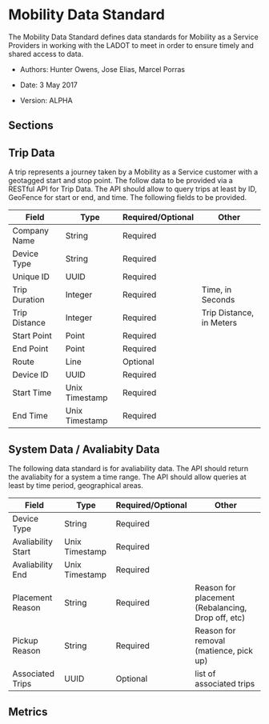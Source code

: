 # Mobility Data Standard

The Mobility Data Standard defines data standards for Mobility as a Service Providers in working with the LADOT to meet in order to ensure timely and shared access to data. 

* Authors: Hunter Owens, Jose Elias, Marcel Porras 

* Date: 3 May 2017 

* Version: ALPHA 

## Sections 

## Trip Data

A trip represents a journey taken by a Mobility as a Service customer with a geotagged start and stop point. The follow data to be provided via a RESTful API for Trip Data. The API should allow to query trips at least by ID, GeoFence for start or end, and time. The following fields to be provided. 

| Field | Type     | Required/Optional | Other |
| ----- | -------- | ----------------- | ----- |
| Company Name | String | Required | |
| Device Type | String | Required | | 
| Unique ID | UUID | Required | | 
| Trip Duration | Integer | Required | Time, in Seconds | 
| Trip Distance | Integer | Required | Trip Distance, in Meters | 
| Start Point | Point | Required | | 
| End Point | Point | Required | | 
| Route | Line | Optional | | 
| Device ID | UUID | Required | | 
| Start Time | Unix Timestamp | Required | | 
| End Time | Unix Timestamp | Required | |


## System Data / Avaliabity Data 

The following data standard is for avaliability data. The API should return the avaliabity for a system a time range. The API should allow queries at least by time period, geographical areas. 

| Field | Type | Required/Optional | Other | 
| ----- | ---- | ----------------- | ----- | 
| Device Type | String | Required | | 
| Avaliability Start | Unix Timestamp | Required | | 
| Avaliability End | Unix Timestamp | Required |  | 
| Placement Reason | String | Required | Reason for placement (Rebalancing, Drop off, etc) | 
| Pickup Reason | String | Required | Reason for removal (matience, pick up) | 
| Associated Trips | UUID | Optional | list of associated trips | 




## Metrics 

